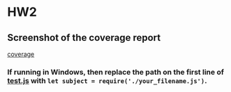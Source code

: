 # HW2  

## Screenshot of the coverage report  
[coverage](screenshot.png)   

### If running in Windows, then replace the path on the first line of [test.js](test.js) with `let subject = require('./your_filename.js')`.  
